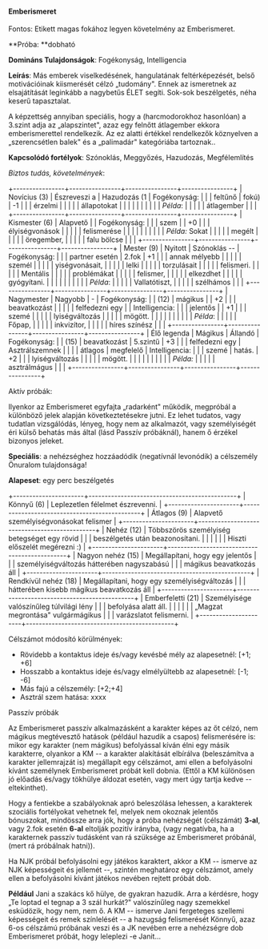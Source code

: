 #### Emberismeret

Fontos: Etikett magas fokához legyen követelmény az Emberismeret.

**Próba: **dobható

**Domináns Tulajdonságok**: Fogékonyság, Intelligencia

**Leírás**: Más emberek viselkedésének, hangulatának feltérképezését,
belső motivációinak kiismerését célzó „tudomány". Ennek az ismeretnek az
elsajátítását leginkább a nagybetűs ÉLET segíti. Sok-sok beszélgetés,
néha keserű tapasztalat.

A képzettség annyiban speciális, hogy a (harcmodorokhoz hasonlóan) a
3.szint adja az „alapszintet", azaz egy felnőtt átlagember ekkora
emberismerettel rendelkezik. Az ez alatti értékkel rendelkezők
köznyelven a „szerencsétlen balek" és a „palimadár" kategóriába
tartoznak..

**Kapcsolódó fortélyok**: Szónoklás, Meggyőzés, Hazudozás, Megfélemlítés

*Biztos tudás, követelmények*:

+----------------+----------------+----------------+----------------+
| Novícius (3)   | Észreveszi a   | Hazudozás (1   | Fogékonyság:   |
|                | feltűnő        | fokú)          | -1             |
|                | érzelmi        |                |                |
|                | állapotokat    |                |                |
|                |                |                |                |
|                | *Példa*:       |                |                |
|                | átlagember     |                |                |
+----------------+----------------+----------------+----------------+
| Kismester (6)  | Alapvető       |                | Fogékonyság:   |
|                | szem           |                | +0             |
|                | élyiségvonások |                |                |
|                | felismerése    |                |                |
|                |                |                |                |
|                | *Példa:* Sokat |                |                |
|                | megélt         |                |                |
|                | öregember,     |                |                |
|                | falu bölcse    |                |                |
+----------------+----------------+----------------+----------------+
| Mester (9)     | Nyitott        | Szónoklás --   | Fogékonyság:   |
|                | partner esetén | 2.fok          | +1             |
|                | annak mélyebb  |                |                |
|                | személ         |                |                |
|                | yiségvonásait, |                |                |
|                | lelki          |                |                |
|                | torzulásait    |                |                |
|                | felismeri.     |                |                |
|                | Mentális       |                |                |
|                | problémákat    |                |                |
|                | felismer,      |                |                |
|                | elkezdhet      |                |                |
|                | gyógyítani.    |                |                |
|                |                |                |                |
|                | *Példa*:       |                |                |
|                | Vallatótiszt,  |                |                |
|                | szélhámos      |                |                |
+----------------+----------------+----------------+----------------+
| Nagymester     | Nagyobb        | \-             | Fogékonyság:   |
| (12)           | mágikus        |                | +2             |
|                | beavatkozást   |                |                |
|                | felfedezni egy |                | Intelligencia: |
|                | jelentős       |                | +1             |
|                | szemé          |                |                |
|                | lyiségváltozás |                |                |
|                | mögött.        |                |                |
|                |                |                |                |
|                | *Példa*:       |                |                |
|                | Főpap,         |                |                |
|                | inkvizítor,    |                |                |
|                | híres színész  |                |                |
+----------------+----------------+----------------+----------------+
| Élő legenda    | Mágikus        | Állandó        | Fogékonyság:   |
| (15)           | beavatkozást   | 5.szintű       | +3             |
|                | felfedezni egy | Asztrálszemnek |                |
|                | átlagos        | megfelelő      | Intelligencia: |
|                | szemé          | hatás.         | +2             |
|                | lyiségváltozás |                |                |
|                | mögött.        |                |                |
|                |                |                |                |
|                | *Példa:*       |                |                |
|                | asztrálmágus   |                |                |
+----------------+----------------+----------------+----------------+

Aktív próbák:

Ilyenkor az Emberismeret egyfajta „radarként" működik, megpróbál a
különböző jelek alapján következtetésekre jutni. Ez lehet tudatos, vagy
tudatlan vizsgálódás, lényeg, hogy nem az alkalmazót, vagy személyiségét
éri külső behatás más által (lásd Passzív próbáknál), hanem ő érzékel
bizonyos jeleket.

**Speciális**: a nehézséghez hozzáadódik (negatívnál levonódik) a
célszemély Önuralom tulajdonsága!

**Alapeset**: egy perc beszélgetés

+----------------------+----------------------------------------------+
| Könnyű (6)           | Leplezetlen félelmet észrevenni.             |
+----------------------+----------------------------------------------+
| Átlagos (9)          | Alapvető személyiségvonásokat felismer       |
+----------------------+----------------------------------------------+
| Nehéz (12)           | Többszörös személyiség betegséget egy rövid  |
|                      | beszélgetés után beazonosítani.              |
|                      |                                              |
|                      | Hiszti előszelét megérezni :)                |
+----------------------+----------------------------------------------+
| Nagyon nehéz (15)    | Megállapítani, hogy egy jelentős             |
|                      | személyiségváltozás hátterében nagyszabású   |
|                      | mágikus beavatkozás áll                      |
+----------------------+----------------------------------------------+
| Rendkívül nehéz (18) | Megállapítani, hogy egy személyiségváltozás  |
|                      | hátterében kisebb mágikus beavatkozás áll    |
+----------------------+----------------------------------------------+
| Emberfeletti (21)    | Személyisége valószínűleg túlvilági lény     |
|                      | befolyása alatt áll.                         |
|                      |                                              |
|                      | „Magzat megrontása" vulgármágikus            |
|                      | varázslatot felismerni.                      |
+----------------------+----------------------------------------------+

Célszámot módosító körülmények:

-   Rövidebb a kontaktus ideje és/vagy kevésbé mély az alapesetnél:
    \[+1; +6\]
-   Hosszabb a kontaktus ideje és/vagy elmélyültebb az alapesetnél:
    \[-1; -6\]
-   Más fajú a célszemély: \[+2;+4\]
-   Asztrál szem hatása: xxxx

Passzív próbák

Az Emberismeret passzív alkalmazásként a karakter képes az őt célzó, nem
mágikus megtévesztő hatások (például hazudik a csapos) felismerésére is:
mikor egy karakter (nem mágikus) befolyással kíván élni egy másik
karakterre, olyankor a KM -- a karakter alakítását elbírálva
(beleszámítva a karakter jellemrajzát is) megállapít egy célszámot, ami
ellen a befolyásolni kívánt személynek Emberismeret próbát kell dobnia.
(Ettől a KM különösen jó előadás és/vagy tökhülye áldozat esetén, vagy
mert úgy tartja kedve -- eltekinthet).

Hogy a fentiekbe a szabályoknak apró beleszólása lehessen, a karakterek
szociális fortélyokat vehetnek fel, melyek nem okoznak jelentős
bónuszokat, mindössze arra jók, hogy a próba nehézségét (célszámát)
**3‑al**, vagy 2.fok esetén **6-al** eltolják pozitív irányba, (vagy
negatívba, ha a karakternek passzív tudásként van rá szüksége az
Emberismeret próbánál, (mert rá próbálnak hatni)).

Ha NJK próbál befolyásolni egy játékos karaktert, akkor a KM -- ismerve
az NJK képességeit és jellemét --, szintén meghatároz egy célszámot,
amely ellen a befolyásolni kívánt játékos nevében rejtett próbát dob.

**Például** Jani a szakács kő hülye, de gyakran hazudik. Arra a
kérdésre, hogy „Te loptad el tegnap a 3 szál hurkát?" valószínűleg nagy
szemekkel esküdözik, hogy nem, nem ő. A KM -- ismerve Jani fergeteges
szellemi képességeit és remek színlelését -- a hazugság felismerését
Könnyű, azaz 6-os célszámú próbának veszi és a JK nevében erre a
nehézségre dob Emberismeret próbát, hogy leleplezi -e Janit\...
